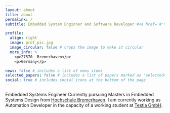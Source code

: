 ```yaml
---
layout: about
title: about
permalink: /
subtitle: Embedded System Enginner and Software Developer #<a href='#'>Affiliations</a>. Address. Contacts. Moto. Etc.

profile:
  align: right
  image: prof_pic.jpg
  image_circular: false # crops the image to make it circular
  more_info: >
    <p>27570  Bremerhaven</p>
    <p>Germany</p>

news: false # includes a list of news items
selected_papers: false # includes a list of papers marked as "selected={true}"
social: true # includes social icons at the bottom of the page
---
```


Embedded Systems Engineer Currently pursuing Masters in Embedded Systems Design from [Hochschule Bremerhaven](https://hs-bremerhaven.de). I am currently working as Automation Developer in the capacity of a working student at [Testia GmbH](https://Testia.com).

